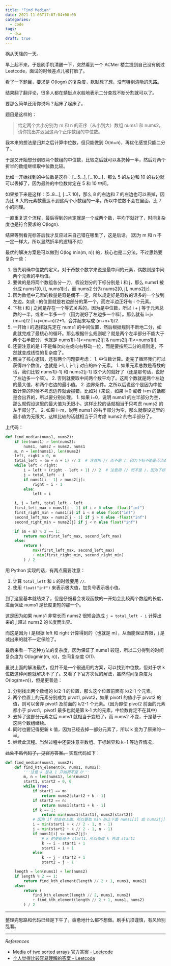 ```yaml
---
title: "Find Median"
date: 2021-11-03T17:07:04+08:00
categories:
  - Code
tags:
  - dsa
draft: true
---
```


祸从天降的一天。

早上起不来，于是刷手机清醒一下，突然看到一个 ACMer 楼主提到自己没有刷过 Leetcode，面试的时候差点儿被打脸了。

看了一下题目，要求是 O(logn) 的复杂度，默默想了想，没有特别清晰的思路。

结果翻了翻评论，很多人都在蜻蜓点水般地表示二分查找不断分割就可以了。

要那么简单还用你说吗？起床了起床了。

题目是这样的：

> 给定两个大小分别为 m 和 n 的正序（从小到大）数组 nums1 和 nums2。请你找出并返回这两个正序数组的中位数。

我本来的想法是归并之后计算中位数，但只能做到 O(m+n)，再优化感觉只能二分了。

于是又开始想分别取两个数组的中位数，比较之后就可以各扔掉一半，然后对两个折半的数组继续取中位数比较。

比如一开始找到的中位数是这样：[...5...], [...10...]，那么 5 的左边和 10 的右边就可以丢掉了，因为最终的中位数肯定在 5 和 10 中间。

如果接下来是这样：[5..8...], [...7..10]，那么 8 的右边和 7 的左边也可以丢掉，因为比 8 大的元素数量达不到这两个小数组的一半，所以中位数不会在里面，比 7 小的同理。

一直重复这个流程，最后得到的肯定就是一个或两个数，平均下就好了，时间复杂度也是符合要求的 O(logn).

结果等到看完标答后我才反应过来自己错在哪里了，这是后话。（因为 m 和 n 不一定一样大，所以显然折半的逻辑不对）

最优的解决方案是可以做到 O(log min(m, n)) 的，核心也是二分法，不过思路要复杂一些：

1. 首先明确中位数的定义。对于奇数个数字来说是最中间的元素，偶数则是中间两个元素的平均值。
2. 要做的是将两个数组各分一刀，假设划分的下标分别是 i 和 j，那么 nums1 被分成 nums1[0, i], nums1[i:]，而 nums2 分为 nums2[0, j], nums2[j:].
3. 因为数组中元素的数量是奇是偶不一定，所以规定好是奇数的话多的一个放到左边。如此 i 的位置就是右边部分的第一个，而左半边正好有 i 个元素。
4. 下标 i 和 j 之间是存在一个等式关系的，因为是中位数，所以 i + j 等于元素总数的一半，或者一半多一个（因为说好了左边多一个嘛）。那么就有 i+j=(m+n)/2 | i+j=(m+n)/2+1，合并起来写成 (m+n+1)/2.
5. 一开始 i 的选择就先定在 nums1 的中间位置，然后根据规则不断地二分，如此就完成了最核心的循环。那么根据什么规则呢？就是两个左半部分不能大于两个右半部分，也就是 nums1[i-1]<=nums2[j] & nums2[j-1]<=nums1[i].
6. 还要注意的是 i 不是每次向左或向右移动一位，而是要按照二分的规则走，不然就变成线性的复杂度了。
7. 解决了核心逻辑，还有两个问题要考虑：
        1. 中位数计算。走完了循环我们可以获得四个数值，也就是 i-1, i, j-1, j 对应的四个元素。
               1. 如果元素总数是奇数的话，我们比较 nums1[i-1] 和 nums2[j-1] 取个大的就好了（还是那句话，说好了左边多一个嘛）。
               2. 否则就要取中间两个数平均了。这两个数就是两个左边的最大值，和两个右边的最小值。
        2. 边界条件。之所以后说这个是因为中位数计算的时候不考虑边界就会报错，比如对 i 来说，如果 i=0 或者 i=m 的话都是会出界的，所以要分别处理。
               1. 如果 i=0，说明 nums1 的左半部分为空，那么就假设这里的最大值为无限小，这样比较的话就相当于只考虑 nums2 的左半部分了。
               2. 如果 i=m，说明 nums1 的右半部分为空，那么就假设这里的最小值为无限大，这样比较的话就相当于只考虑 nums2 的右半部分了。

上代码：

```python
def find_median(nums1, nums2):
    if len(nums1) > len(nums2):
        nums1, nums2 = nums2, nums1
    m, n = len(nums1), len(nums2)
    left, right = 0, m
    total_left = (m + n + 1) // 2  # 注意用 // 而不是 /，因为下标不能是浮点数
    while left < right:
        i = left + (right - left + 1) // 2  # 注意用 // 而不是 /，因为下标不能是浮点数
        j = total_left - i
        if nums1[i - 1] > nums2[j]:
            right = i - 1
        else:
            left = i

    i, j = left, total_left - left
    first_left_max = nums1[i - 1] if i > 0 else -float("inf")
    first_right_min = nums1[i] if i < m else float("inf")
    second_left_max = nums2[j - 1] if j > 0 else -float("inf")
    second_right_min = nums2[j] if j < n else float("inf")

    if (m + n) % 2 == 1:
        return max(first_left_max, second_left_max)
    else:
        return (
            max(first_left_max, second_left_max)
            + min(first_right_min, second_right_min)
        ) / 2

```

用 Python 实现的话，有两点需要注意：

1. 计算 `total_left` 和 `i` 的时候要用 `//`.
2. 使用 `float("inf")` 来表示极大值，加负号表示极小值。

到了这里基本就结束了，但是仔细看会发现函数的一开始会比较两个数组的长度，进而保证 nums1 是长度更短的那一个。

这是因为如果 nums1 非常长而 nums2 很短会造成 `j = total_left - i` 计算出来的 j 超过 nums2 的长度而出界。

而这是因为 i 是根据 left 和 right 计算得到的（也就是 m），从而能保证界限，j 是减出来的就不一定保险了。

最后来看一下这种方法的复杂度，因为保证了 nums1 较短，所以二分得到的时间复杂度为 O(logmin(m, n))，空间复杂度 O(1).

虽说上面的解法最优，但并不是一个很通用的方案，可以找到中位数，但对于求 k 位数这种问题就解决不了了。又看了下官方次优的解法，虽然时间复杂度为 O(log(m+n))，但是更普适：

1. 分别找出两个数组的 k/2-1 的位置，那么这个位置前面有 k/2-1 个元素。
2. 两个位置上的元素分别成为 pivot1, pivot2，如果 pivot1 的值小于 pivot2 的值，则可以舍弃 pivot1 及前面的 k/2-1 个元素。（因为即使 pivot2 前面的元素都小于 pivot1，pivot1 最多也就是第 k-1 大的元素，中位数肯定不在其中）
4. 去掉了这部分元素之后 nums1 就相当于变短了，而 nums2 不变，于是基于这两个数组继续。
5. 同时也要记得更新 k 值，因为已经去掉一部分元素了，所以 k 变为了原来的一半。
6. 继续此流程。当然过程中还要注意空数组、下标越界和 k=1 等边界情况。

~~此处不贴代码了，见官方答案。~~ 实现代码如下：

```python
def find_median(nums1, nums2):
    def find_kth_element(k, nums1, nums2):
        '''注意 k 是从 1 开始而不是 0'''
        m, n = len(nums1), len(nums2)
        start1, start2 = 0, 0
        while True:
            if start1 == m:
                return nums2[start2 + k - 1]
            if start2 == n:
                return nums1[start1 + k - 1]
            if k == 1:
                return min(nums1[start1], nums2[start2])
            # 因为 if 检查在上面，所以要取 min 防止下面 nums1[i] 或 nums2[j] 越界
            i = min(start1 + k // 2 - 1, m - 1)
            j = min(start2 + k // 2 - 1, n - 1)
            if nums1[i] <= nums2[j]:
                # k 的更新基于 start1，所以先改 k 再改 start1
                k -= i - start1 + 1
                start1 = i + 1
            else:
                k -= j - start2 + 1
                start2 = j + 1

    length = len(nums1) + len(nums2)
    if length % 2 == 1:
        return find_kth_element(length // 2 + 1, nums1, nums2)
    else:
        return (
            find_kth_element(length // 2, nums1, nums2)
            + find_kth_element(length // 2 + 1, nums1, nums2)
        ) / 2
```

---

整理完思路和代码已经是下午了，疲惫地什么都不想做。刷手机须谨慎，有风险别乱看。

---

*References*

- [Media of two sorted arrays 官方答案 - Leetcode](https://leetcode-cn.com/problems/median-of-two-sorted-arrays/solution/xun-zhao-liang-ge-you-xu-shu-zu-de-zhong-wei-s-114/)
- [个人觉得比较容易理解的答案 - Leetcode](https://leetcode-cn.com/problems/median-of-two-sorted-arrays/solution/he-bing-yi-hou-zhao-gui-bing-guo-cheng-zhong-zhao-/)
